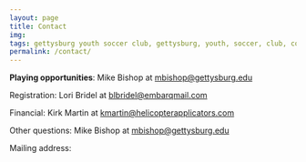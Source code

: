 ```yaml
---
layout: page
title: Contact
img: 
tags: gettysburg youth soccer club, gettysburg, youth, soccer, club, contact
permalink: /contact/
---
```

<b>Playing opportunities</b>: Mike Bishop at <a href="mailto:mbishop@gettysburg.edu">mbishop@gettysburg.edu</a>

Registration: Lori Bridel at <a href="mailto:blbridel@embarqmail.com">blbridel@embarqmail.com</a>

Financial: Kirk Martin at <a href="mailto:kmartin@helicopterapplicators.com">kmartin@helicopterapplicators.com</a>

Other questions: Mike Bishop at <a href="mailto:mbishop@gettysburg.edu">mbishop@gettysburg.edu</a>

Mailing address: 
